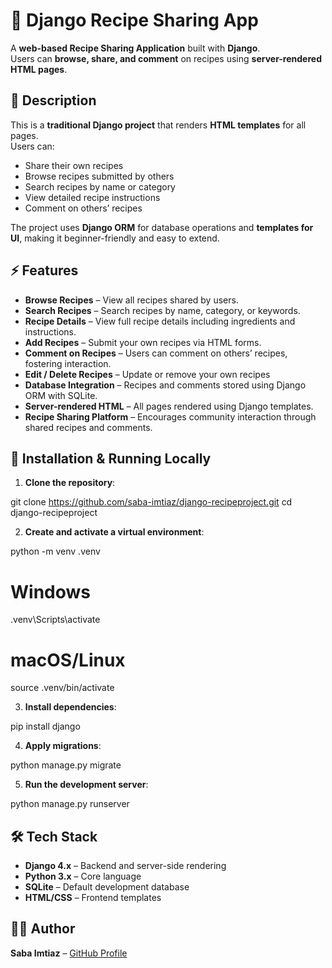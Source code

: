 # 🍳 Django Recipe Sharing App

A **web-based Recipe Sharing Application** built with **Django**.  
Users can **browse, share, and comment** on recipes using **server-rendered HTML pages**.

## 📖 Description

This is a **traditional Django project** that renders **HTML templates** for all pages.  
Users can:  

- Share their own recipes  
- Browse recipes submitted by others  
- Search recipes by name or category  
- View detailed recipe instructions  
- Comment on others’ recipes  

The project uses **Django ORM** for database operations and **templates for UI**, making it beginner-friendly and easy to extend.

## ⚡ Features

- **Browse Recipes** – View all recipes shared by users.  
- **Search Recipes** – Search recipes by name, category, or keywords.  
- **Recipe Details** – View full recipe details including ingredients and instructions.  
- **Add Recipes** – Submit your own recipes via HTML forms.  
- **Comment on Recipes** – Users can comment on others’ recipes, fostering interaction.  
- **Edit / Delete Recipes** – Update or remove your own recipes     
- **Database Integration** – Recipes and comments stored using Django ORM with SQLite.  
- **Server-rendered HTML** – All pages rendered using Django templates.  
- **Recipe Sharing Platform** – Encourages community interaction through shared recipes and comments.  

## 🚀 Installation & Running Locally

1. **Clone the repository**:

git clone https://github.com/saba-imtiaz/django-recipeproject.git
cd django-recipeproject

2. **Create and activate a virtual environment**:

python -m venv .venv
# Windows
.venv\Scripts\activate
# macOS/Linux
source .venv/bin/activate

3. **Install dependencies**:

pip install django

4. **Apply migrations**:

python manage.py migrate

5. **Run the development server**:

python manage.py runserver

## 🛠 Tech Stack

* **Django 4.x** – Backend and server-side rendering
* **Python 3.x** – Core language
* **SQLite** – Default development database
* **HTML/CSS** – Frontend templates

## 👨‍💻 Author

**Saba Imtiaz** – [GitHub Profile](https://github.com/saba-imtiaz)
